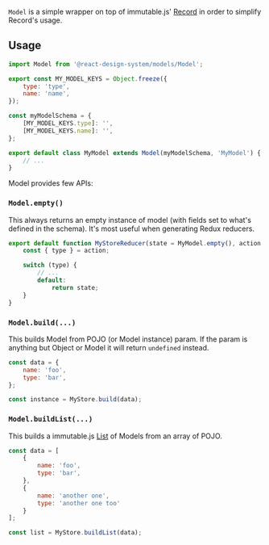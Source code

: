 `Model` is a simple wrapper on top of immutable.js' [Record](https://facebook.github.io/immutable-js/docs/#/Record) in order to simplify Record's usage.

## Usage

```js static
import Model from '@react-design-system/models/Model';

export const MY_MODEL_KEYS = Object.freeze({
    type: 'type',
    name: 'name',
});

const myModelSchema = {
    [MY_MODEL_KEYS.type]: '',
    [MY_MODEL_KEYS.name]: '',
};

export default class MyModel extends Model(myModelSchema, 'MyModel') {
    // ...
}
```

Model provides few APIs:

### `Model.empty()`

This always returns an empty instance of model (with fields set to what's defined in the schema). It's most useful when generating Redux reducers.

```js static
export default function MyStoreReducer(state = MyModel.empty(), action = {}) {
    const { type } = action;

    switch (type) {
        // ...
        default:
            return state;
    }
}
```

### `Model.build(...)`

This builds Model from POJO (or Model instance) param. If the param is anything but Object or Model it will return `undefined` instead.

```js static
const data = {
    name: 'foo',
    type: 'bar',
};

const instance = MyStore.build(data);
```

### `Model.buildList(...)`

This builds a immutable.js [List](https://facebook.github.io/immutable-js/docs/#/List) of Models from an array of POJO.

```js static
const data = [
    {
        name: 'foo',
        type: 'bar',
    },
    {
        name: 'another one',
        type: 'another one too'
    }
];

const list = MyStore.buildList(data);
```
